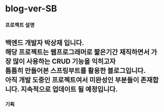 # blog-ver-SB
### 프로젝트 설명

  백엔드 개발자 박상재 입니다.<br>
  해당 프로젝트는 웹프로그래머로 짧은기간 재직하면서 가장 많이 사용하는 CRUD 기능을 익히고자<br>
  틈틈히 만들어본 스프링부트를 활용한 블로그입니다.<br>
  아직 개발 도중인 프로젝트여서 미완성인 부분들이 존재합니다. 지속적으로 업데이트 될 예정입니다.<br>
------------
### 기획
  
